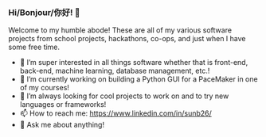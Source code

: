 ### Hi/Bonjour/你好! 👋

Welcome to my humble abode! These are all of my various software projects from school projects, hackathons, co-ops, and just when I have some free time.
- 🌱 I’m super interested in all things software whether that is front-end, back-end, machine learning, database management, etc.!
- 🔭 I’m currently working on building a Python GUI for a PaceMaker in one of my courses!
- 👯 I’m always looking for cool projects to work on and to try new languages or frameworks!
- 📫 How to reach me: https://www.linkedin.com/in/sunb26/
- 💬 Ask me about anything! 

<!--
**sunb26/sunb26** is a ✨ _special_ ✨ repository because its `README.md` (this file) appears on your GitHub profile.

Here are some ideas to get you started:




- 🤔 I’m looking for help with ...


- 😄 Pronouns: ...
- ⚡ Fun fact: ...
-->
